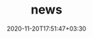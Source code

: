 ---
title: "news"
date: 2020-11-20T17:51:47+03:30
draft: false
headless: true

# all icons by [feathericons.com](https://https://feathericons.com//) are supported
show_news_icons: true
default_news_icon: "file-text"

num_news: 5

news_items:
- text: "My first paper GlueFL is submitted to MLSys 2023!"
  link: https://mlsys.org/Conferences/2023
  extra_text: "Nov 2022"
  date: 2022-12-05
---